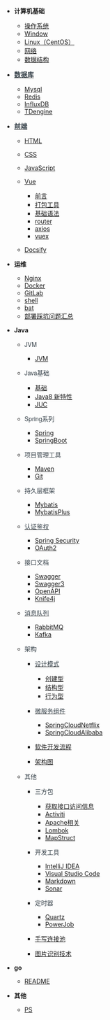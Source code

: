 - **计算机基础**

  - [操作系统](01-计算机基础知识/操作系统/)
  - [Window](01-计算机基础知识/操作系统/Windows.md)
  - [Linux（CentOS）](01-计算机基础知识/操作系统/Linux（CentOS）.md)
  - [网络](01-计算机基础知识/网络/)
  - [数据结构](01-计算机基础知识/数据结构/)

- [<span style="font-weight:normal; font-size:15px; color:#364149; font-family:Source Sans Pro,Helvetica Neue,Arial,sans-serif">**数据库**</span>](02-数据库/)

  - [Mysql](02-数据库/01-Mysql.md)
  - [Redis](02-数据库/02-Redis.md)
  - [InfluxDB](02-数据库/03-InfluxDB.md)
  - [TDengine](02-数据库/04-TDengine.md)
  
- [<span style="font-weight:normal; font-size:15px; color:#364149; font-family:Source Sans Pro,Helvetica Neue,Arial,sans-serif">**前端**</span>](03-前端/)

  - [HTML](03-前端/HTML.md)
  - [CSS](03-前端/CSS.md)
  - [JavaScript](03-前端/JavaScript.md)
  - [Vue](03-前端/Vue/)

    - [前言](03-前端/Vue/1-前言.md)
    - [打包工具](03-前端/Vue/2-打包工具.md)
    - [基础语法](03-前端/Vue/3-基础语法.md)
    - [router](03-前端/Vue/4-router.md)
    - [axios](03-前端/Vue/5-axios.md)
    - [vuex](03-前端/Vue/6-vuex.md)

  - [Docsify](03-前端/JavaScript的文档生成工具docsify.md)  

- **运维**

  - [Nginx](04-运维/Nginx.md)
  - [Docker](04-运维/Docker.md)
  - [GitLab](04-运维/GitLab.md)
  - [shell](04-运维/shell.md)
  - [bat](04-运维/bat.md)
  - [部署踩坑问题汇总](04-运维/部署踩坑问题汇总.md)

- **Java**

  - <span style="font-weight:normal; font-size:14px; color:#364149; font-family:Source Sans Pro,Helvetica Neue,Arial,sans-serif">JVM</span>
    - [JVM](05-Java/1.JVM/JVM.md)

  - <span style="font-weight:normal; font-size:14px; color:#364149; font-family:Source Sans Pro,Helvetica Neue,Arial,sans-serif">Java基础</span>
    - [基础](05-Java/2.Java基础/基础.md)
    - [Java8 新特性](05-Java/2.Java基础/Java8新特性.md)
    - [JUC](05-Java/2.Java基础/JUC.md)

  - <span style="font-weight:normal; font-size:14px; color:#364149; font-family:Source Sans Pro,Helvetica Neue,Arial,sans-serif">Spring系列</span>
    - [Spring](05-Java/3.Spring系列/Spring.md)
    - [SpringBoot](05-Java/3.Spring系列/SpringBoot.md)

  - <span style="font-weight:normal; font-size:14px; color:#364149; font-family:Source Sans Pro,Helvetica Neue,Arial,sans-serif">项目管理工具</span>
    - [Maven](05-Java/4.项目管理工具/Maven.md)
    - [Git](05-Java/4.项目管理工具/Git.md)

  - <span style="font-weight:normal; font-size:14px; color:#364149; font-family:Source Sans Pro,Helvetica Neue,Arial,sans-serif">持久层框架</span>
    - [Mybatis](05-Java/5.持久层框架/Mybatis.md)
    - [MybatisPlus](05-Java/5.持久层框架/MybatisPlus.md)

  
  - [<span style="font-weight:normal; font-size:14px; color:#364149; font-family:Source Sans Pro,Helvetica Neue,Arial,sans-serif">认证鉴权</span>](05-Java/6.安全框架/)
    - [Spring Security](05-Java/6.安全框架/Security.md)
    - [OAuth2](05-Java/6.安全框架/OAuth2.md)

  - <span style="font-weight:normal; font-size:14px; color:#364149; font-family:Source Sans Pro,Helvetica Neue,Arial,sans-serif">接口文档</span>
    - [Swagger](05-Java/7.接口文档/Swagger.md)
    - [Swagger3](05-Java/7.接口文档/Swagger3.md)
    - [OpenAPI](05-Java/6.接口文档/OpenAPI.md)
    - [Knife4j](05-Java/7.接口文档/Knife4j.md)

  - [<span style="font-weight:normal; font-size:14px; color:#364149; font-family:Source Sans Pro,Helvetica Neue,Arial,sans-serif">消息队列</span>](05-Java/8.消息队列/)
    - [RabbitMQ](05-Java/8.消息队列/RabbitMQ.md)
    - [Kafka](05-Java/8.消息队列/Kafka.md)  

  - <span style="font-weight:normal; font-size:14px; color:#364149; font-family:Source Sans Pro,Helvetica Neue,Arial,sans-serif">架构</span>

    - [<span style="font-weight:normal; font-size:14px; color:#364149; font-family:Source Sans Pro,Helvetica Neue,Arial,sans-serif">设计模式</span>](05-Java/9.架构/设计模式/)
      - [创建型](05-Java/9.架构/设计模式/创建型.md)
      - [结构型](05-Java/9.架构/设计模式/结构型.md)
      - [行为型](05-Java/9.架构/设计模式/行为型.md)

    - [<span style="font-weight:normal; font-size:14px; color:#364149; font-family:Source Sans Pro,Helvetica Neue,Arial,sans-serif">微服务组件</span>](05-Java/9.架构/微服务/)
      - [SpringCloudNetflix](05-Java/9.架构/SpringCloudNetflix.md) 
      - [SpringCloudAlibaba](05-Java/9.架构/SpringCloudAlibaba.md) 

    - [软件开发流程](05-Java/9.架构/软件开发流程.md)
    - [架构图](05-Java/9.架构/架构图.md)    

  - <span style="font-weight:normal; font-size:14px; color:#364149; font-family:Source Sans Pro,Helvetica Neue,Arial,sans-serif">其他</span>

    - <span style="font-weight:normal; font-size:14px; color:#364149; font-family:Source Sans Pro,Helvetica Neue,Arial,sans-serif">三方包</span>
      - [获取接口访问信息](05-Java/其他/三方包/获取接口访问信息.md)
      - [Activiti](05-Java/其他/三方包/Activiti.md)
      - [Apache相关](05-Java/其他/三方包/Apache相关.md)
      - [Lombok](05-Java/其他/三方包/Lombok.md)
      - [MapStruct](05-Java/其他/三方包/MapStruct.md)

    - <span style="font-weight:normal; font-size:14px; color:#364149; font-family:Source Sans Pro,Helvetica Neue,Arial,sans-serif">开发工具</span>
      - [IntelliJ IDEA](05-Java/其他/开发工具/IntelliJ%20IDEA.md)
      - [Visual Studio Code](05-Java/其他/开发工具/Visual%20Studio%20Code.md)
      - [Markdown](05-Java/其他/开发工具/markdown.md)
      - [Sonar](05-Java/其他/开发工具/Sonar.md)

    - <span style="font-weight:normal; font-size:14px; color:#364149; font-family:Source Sans Pro,Helvetica Neue,Arial,sans-serif">定时器</span>
      - [Quartz](05-Java/其他/定时器/Quartz.md)
      - [PowerJob](05-Java/其他/定时器/PowerJob.md)

    - [手写连接池](05-Java/其他/手写连接池.md)
    - [图片识别技术](05-Java/其他/图片识别技术.md)

- **go**

  - [README](06-go/)

- **其他**

  - [PS](99-其他/PS/)
